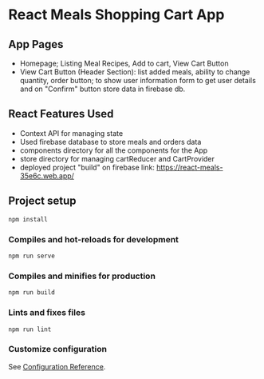 # React Meals Shopping Cart App

## App Pages

- Homepage; Listing Meal Recipes, Add to cart, View Cart Button
- View Cart Button (Header Section): list added meals, ability to change quantity, order button; to show user information form to get user details and on "Confirm" button store data in firebase db.


## React Features Used

- Context API for managing state
- Used firebase database to store meals and orders data
- components directory for all the components for the App
- store directory for managing cartReducer and CartProvider
- deployed project "build" on firebase link: https://react-meals-35e6c.web.app/

## Project setup

```
npm install
```

### Compiles and hot-reloads for development

```
npm run serve
```

### Compiles and minifies for production

```
npm run build
```

### Lints and fixes files

```
npm run lint
```

### Customize configuration

See [Configuration Reference](https://cli.vuejs.org/config/).
